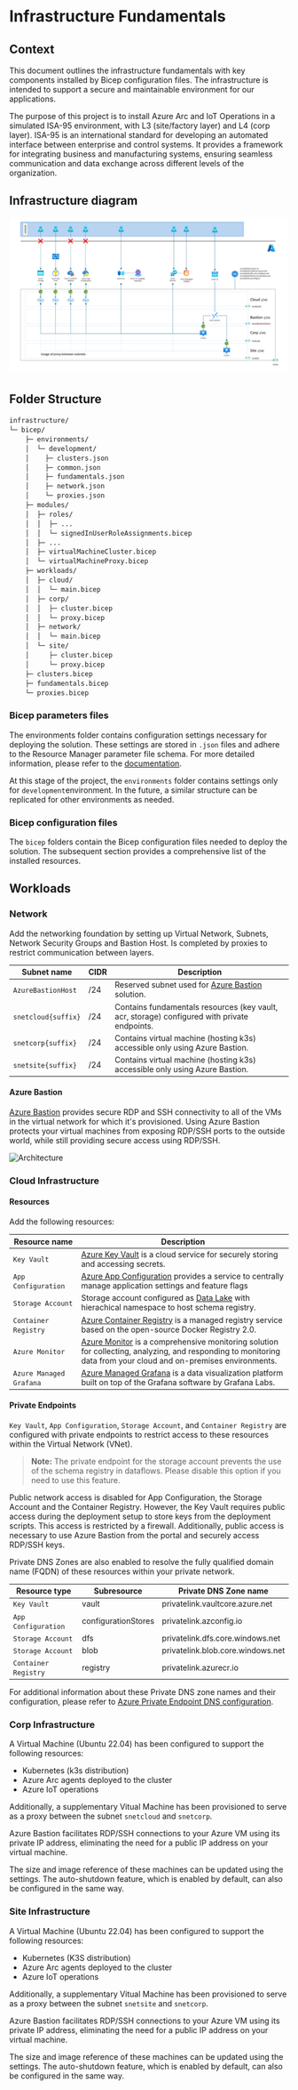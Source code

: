 # Infrastructure Fundamentals

## Context

This document outlines the infrastructure fundamentals with key components installed by Bicep configuration files. The infrastructure is intended to support a secure and maintainable environment for our applications.

The purpose of this project is to install Azure Arc and IoT Operations in a simulated ISA-95 environment, with L3 (site/factory layer) and L4 (corp layer). ISA-95 is an international standard for developing an automated interface between enterprise and control systems. It provides a framework for integrating business and manufacturing systems, ensuring seamless communication and data exchange across different levels of the organization.

## Infrastructure diagram

![Infrastructure](./assets/infrastructure.png)

## Folder Structure

```txt
infrastructure/
└─ bicep/
    ├─ environments/
    │  └─ development/
    │    ├─ clusters.json
    │    ├─ common.json
    │    ├─ fundamentals.json
    │    ├─ network.json
    │    └─ proxies.json
    ├─ modules/
    │  ├─ roles/
    │  │  ├─ ...
    │  │  └─ signedInUserRoleAssignments.bicep
    │  ├─ ...
    │  ├─ virtualMachineCluster.bicep
    │  └─ virtualMachineProxy.bicep
    ├─ workloads/
    │  ├─ cloud/
    │  │  └─ main.bicep
    │  ├─ corp/
    │  │  ├─ cluster.bicep
    │  │  └─ proxy.bicep
    │  ├─ network/
    │  │  └─ main.bicep
    │  └─ site/
    │     ├─ cluster.bicep
    │     └─ proxy.bicep
    ├─ clusters.bicep
    ├─ fundamentals.bicep
    └─ proxies.bicep
```

### Bicep parameters files

The environments folder contains configuration settings necessary for deploying the solution. These settings are stored in `.json` files and adhere to the Resource Manager parameter file schema. For more detailed information, please refer to the [documentation](https://learn.microsoft.com/en-us/azure/azure-resource-manager/templates/parameter-files).

At this stage of the project, the `environments` folder contains settings only for `development`environment. In the future, a similar structure can be replicated for other environments as needed.

### Bicep configuration files

The `bicep` folders contain the Bicep configuration files needed to deploy the solution. The subsequent section provides a comprehensive list of the installed resources.

## Workloads

### Network

Add the networking foundation by setting up Virtual Network, Subnets, Network Security Groups and Bastion Host. Is completed by proxies to restrict communication between layers.

| Subnet name         | CIDR | Description                                                                                                          |
|---------------------|------|----------------------------------------------------------------------------------------------------------------------|
| `AzureBastionHost`  | /24  | Reserved subnet used for [Azure Bastion](https://learn.microsoft.com/en-us/azure/bastion/bastion-overview) solution. |
| `snetcloud{suffix}` | /24  | Contains fundamentals resources (key vault, acr, storage) configured with private endpoints.                         |
| `snetcorp{suffix}`  | /24  | Contains virtual machine (hosting k3s) accessible only using Azure Bastion.                                          |
| `snetsite{suffix}`  | /24  | Contains virtual machine (hosting k3s) accessible only using Azure Bastion.                                          |

#### Azure Bastion

[Azure Bastion](https://learn.microsoft.com/en-us/azure/bastion/bastion-overview) provides secure RDP and SSH connectivity to all of the VMs in the virtual network for which it's provisioned.
Using Azure Bastion protects your virtual machines from exposing RDP/SSH ports to the outside world, while still providing secure access using RDP/SSH.

![Architecture](https://learn.microsoft.com/en-us/azure/bastion/media/bastion-overview/architecture.png)

### Cloud Infrastructure

#### Resources

Add the following resources:

| Resource name           | Description                                                                                                                                                                                                                       |
|-------------------------|-----------------------------------------------------------------------------------------------------------------------------------------------------------------------------------------------------------------------------------|
| `Key Vault`             | [Azure Key Vault](https://learn.microsoft.com/en-us/azure/key-vault/general/overview) is a cloud service for securely storing and accessing secrets.                                                                              |
| `App Configuration`     | [Azure App Configuration](https://learn.microsoft.com/en-us/azure/azure-app-configuration/overview) provides a service to centrally manage application settings and feature flags                                                 |
| `Storage Account`       | Storage account configured as [Data Lake](https://learn.microsoft.com/en-us/azure/storage/blobs/data-lake-storage-introduction) with hierachical namespace to host schema registry.                                               |
| `Container Registry`    | [Azure Container Registry](https://learn.microsoft.com/en-us/azure/container-registry/container-registry-intro) is a managed registry service based on the open-source Docker Registry 2.0.                                       |
| `Azure Monitor`         | [Azure Monitor](https://learn.microsoft.com/en-us/azure/azure-monitor/overview) is a comprehensive monitoring solution for collecting, analyzing, and responding to monitoring data from your cloud and on-premises environments. |
| `Azure Managed Grafana` | [Azure Managed Grafana](https://learn.microsoft.com/en-us/azure/managed-grafana/overview) is a data visualization platform built on top of the Grafana software by Grafana Labs.                                                  |

#### Private Endpoints

`Key Vault`, `App Configuration`, `Storage Account`, and `Container Registry` are configured with private endpoints to restrict access to these resources within the Virtual Network (VNet).

> **Note:** The private endpoint for the storage account prevents the use of the schema registry in dataflows. Please disable this option if you need to use this feature.

Public network access is disabled for App Configuration, the Storage Account and the Container Registry. However, the Key Vault requires public access during the deployment setup to store keys from the deployment scripts. This access is restricted by a firewall. Additionally, public access is necessary to use Azure Bastion from the portal and securely access RDP/SSH keys.

Private DNS Zones are also enabled to resolve the fully qualified domain name (FQDN) of these resources within your private network.

| Resource type        | Subresource         | Private DNS Zone name             |
|----------------------|---------------------|-----------------------------------|
| `Key Vault`          | vault               | privatelink.vaultcore.azure.net   |
| `App Configuration`  | configurationStores | privatelink.azconfig.io           |
| `Storage Account`    | dfs                 | privatelink.dfs.core.windows.net  |
| `Storage Account`    | blob                | privatelink.blob.core.windows.net |
| `Container Registry` | registry            | privatelink.azurecr.io            |

For additional information about these Private DNS zone names and their configuration, please refer to [Azure Private Endpoint DNS configuration](https://learn.microsoft.com/en-us/azure/private-link/private-endpoint-dns).

### Corp Infrastructure

A Virtual Machine (Ubuntu 22.04) has been configured to support the following resources:

- Kubernetes (k3s distribution)
- Azure Arc agents deployed to the cluster
- Azure IoT operations

Additionally, a supplementary Vitual Machine has been provisioned to serve as a proxy between the subnet `snetcloud` and `snetcorp`.

Azure Bastion facilitates RDP/SSH connections to your Azure VM using its private IP address, eliminating the need for a public IP address on your virtual machine.

The size and image reference of these machines can be updated using the settings. The auto-shutdown feature, which is enabled by default, can also be configured in the same way.

### Site Infrastructure

A Virtual Machine (Ubuntu 22.04) has been configured to support the following resources:

- Kubernetes (K3S distribution)
- Azure Arc agents deployed to the cluster
- Azure IoT operations

Additionally, a supplementary Vitual Machine has been provisioned to serve as a proxy between the subnet `snetsite` and `snetcorp`.

Azure Bastion facilitates RDP/SSH connections to your Azure VM using its private IP address, eliminating the need for a public IP address on your virtual machine.

The size and image reference of these machines can be updated using the settings. The auto-shutdown feature, which is enabled by default, can also be configured in the same way.
